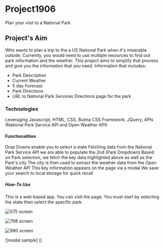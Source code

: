# Project1906
Plan your visit to a National Park

## Project's Aim
Who wants to plan a trip to the a US National Park when it's miserable outside. Currently, you would need to use multiple resources to find out park information and the weather. This project aims to simplify that process and give you the information that you need. Information that includes:
- Park Description
- Current Weather
- 5 day Forecast
- Park Directions
- URL to National Park Services Directions page for the park 

### Technologies 
Leveraging Javascript, HTML, CSS, Bulma CSS Framework, JQuery, APIs (National Park Service API and Open Weather API)

#### Functionalities
Drop Downs enable you to select a state
Fetching data from the National Park Service API we are able to populate the 2nd (Park Dropdown)
Based on Park selection, we fetch the key data highlighted above as well as the Park's city
The city is then used to extract the weather data from the Open Weather API
This key information appears on the page via a modal
We save your search to local storage for quick recall

##### How-To Use
This is a web based app. You can visit the page. You must start by selecting the state then select the specific park.

![575 screen](https://raw.githubusercontent.com/sldowd/Project1906/dev-jr/assets/images/Full%20Mobile%20Screen.png)

![768 screen](https://raw.githubusercontent.com/sldowd/Project1906/dev-jr/assets/images/Full%20Tablet%20Screen.png)

![980 screen](https://raw.githubusercontent.com/sldowd/Project1906/dev-jr/assets/images/Full%20Page%20Screen%20shot.png)

![modal sample] ()

